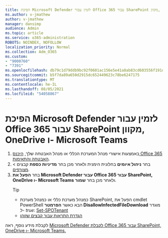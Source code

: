 ```yaml
---
title: הפיכת Microsoft Defender לזמין עבור Office 365 עבור SharePoint מקוון, OneDrive ו- Microsoft Teams
ms.author: v-jmathew
author: v-jmathew
manager: dansimp
audience: Admin
ms.topic: article
ms.service: o365-administration
ROBOTS: NOINDEX, NOFOLLOW
localization_priority: Normal
ms.collection: Adm_O365
ms.custom:
- "9000760"
- "7391"
ms.openlocfilehash: db79c1d79ddb9bc92f0601ac156e5e41a8ab83cd603556f191d5491cdd5ae2a3
ms.sourcegitcommit: b5f7da89a650d2915dc652449623c78be6247175
ms.translationtype: MT
ms.contentlocale: he-IL
ms.lasthandoff: 08/05/2021
ms.locfileid: "54058867"
---
```

# <a name="enable-microsoft-defender-for-office-365-for-sharepoint-online-onedrive-and-microsoft-teams"></a>הפיכת Microsoft Defender לזמין עבור Office 365 עבור SharePoint מקוון, OneDrive ו- Microsoft Teams

1. באמצעות אישורי מנהל המערכת הכללי או מנהל האבטחה שלך, [היכנס Office 365 האבטחה והתאימות](https://protection.office.com/).
2. בחר **ניהול איומים** בחלונית הימנית ולאחר מכן בחר **מדיניות כספת** קבצים  >  [מצורפים](https://protection.office.com/safeattachment).
3. בחר **הפעל את Microsoft Defender עבור Office 365 עבור SharePoint, OneDrive ו- Microsoft Teams** ולאחר מכן בחר **שמור**.
    > [!TIP]
    >
    > - כמנהל מערכת כללי או כמנהל מערכת SharePoint, הפעל את cmdlet PowerShell הבא כאשר **הפרמטר DisallowInfectedFileDownload** מוגדר *ל- true*: [Set-SPOTenant](https://go.microsoft.com/fwlink/?linkid=2092301)
    > - [הגדרת התראות עבור קבצים שזוהו](https://go.microsoft.com/fwlink/?linkid=2092110)

לקבלת מידע נוסף, ראה [Microsoft Defender לקבלת Office 365 עבור SharePoint, OneDrive ו- Microsoft Teams.](https://go.microsoft.com/fwlink/?linkid=2092041)
